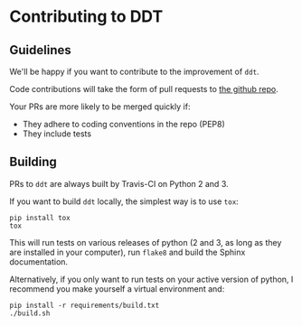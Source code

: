 # Contributing to DDT

## Guidelines

We'll be happy if you want to contribute to the improvement of `ddt`.

Code contributions will take the form of pull requests to
[the github repo](https://github.com/datadriventests/ddt).

Your PRs are more likely to be merged quickly if:

 - They adhere to coding conventions in the repo (PEP8)
 - They include tests

## Building

PRs to `ddt` are always built by Travis-CI on Python 2 and 3.

If you want to build `ddt` locally, the simplest way is to use `tox`:

```
pip install tox
tox
```

This will run tests on various releases of python (2 and 3, as long as they
are installed in your computer), run `flake8` and build the Sphinx
documentation.

Alternatively, if you only want to run tests on your active version of python,
I recommend you make yourself a virtual environment and:

```
pip install -r requirements/build.txt
./build.sh
```
